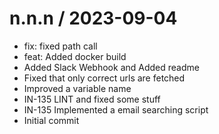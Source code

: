 
n.n.n / 2023-09-04
==================

  * fix: fixed path call
  * feat: Added docker build
  * Added Slack Webhook and Added readme
  * Fixed that only correct urls are fetched
  * Improved a variable name
  * IN-135 LINT and fixed some stuff
  * IN-135 Implemented a email searching script
  * Initial commit
